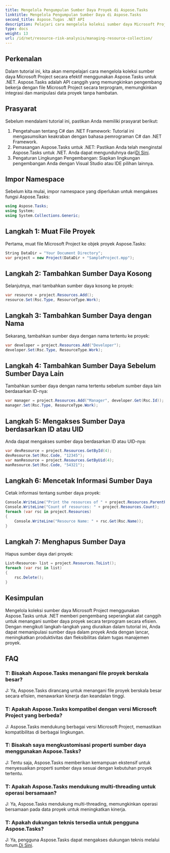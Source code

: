 ```yaml
---
title: Mengelola Pengumpulan Sumber Daya Proyek di Aspose.Tasks
linktitle: Mengelola Pengumpulan Sumber Daya di Aspose.Tasks
second_title: Aspose.Tugas .NET API
description: Pelajari cara mengelola koleksi sumber daya Microsoft Project secara efisien di .NET menggunakan Aspose.Tasks API. Meningkatkan produktivitas dan fleksibilitas.
type: docs
weight: 13
url: /id/net/resource-risk-analysis/managing-resource-collection/
---
```

## Perkenalan
Dalam tutorial ini, kita akan mempelajari cara mengelola koleksi sumber daya Microsoft Project secara efektif menggunakan Aspose.Tasks untuk .NET. Aspose.Tasks adalah API canggih yang memungkinkan pengembang bekerja dengan file Microsoft Project secara terprogram, memungkinkan integrasi dan manipulasi data proyek tanpa hambatan.
## Prasyarat
Sebelum mendalami tutorial ini, pastikan Anda memiliki prasyarat berikut:
1. Pengetahuan tentang C# dan .NET Framework: Tutorial ini mengasumsikan keakraban dengan bahasa pemrograman C# dan .NET Framework.
2. Pemasangan Aspose.Tasks untuk .NET: Pastikan Anda telah menginstal Aspose.Tasks untuk .NET. Anda dapat mengunduhnya dari[Di Sini](https://releases.aspose.com/tasks/net/).
3. Pengaturan Lingkungan Pengembangan: Siapkan lingkungan pengembangan Anda dengan Visual Studio atau IDE pilihan lainnya.

## Impor Namespace
Sebelum kita mulai, impor namespace yang diperlukan untuk mengakses fungsi Aspose.Tasks:
```csharp
using Aspose.Tasks;
using System;
using System.Collections.Generic;


```

## Langkah 1: Muat File Proyek
Pertama, muat file Microsoft Project ke objek proyek Aspose.Tasks:
```csharp
String DataDir = "Your Document Directory";
var project = new Project(DataDir + "SampleProject.mpp");
```
## Langkah 2: Tambahkan Sumber Daya Kosong
Selanjutnya, mari tambahkan sumber daya kosong ke proyek:
```csharp
var resource = project.Resources.Add();
resource.Set(Rsc.Type, ResourceType.Work);
```
## Langkah 3: Tambahkan Sumber Daya dengan Nama
Sekarang, tambahkan sumber daya dengan nama tertentu ke proyek:
```csharp
var developer = project.Resources.Add("Developer");
developer.Set(Rsc.Type, ResourceType.Work);
```
## Langkah 4: Tambahkan Sumber Daya Sebelum Sumber Daya Lain
Tambahkan sumber daya dengan nama tertentu sebelum sumber daya lain berdasarkan ID-nya:
```csharp
var manager = project.Resources.Add("Manager", developer.Get(Rsc.Id));
manager.Set(Rsc.Type, ResourceType.Work);
```
## Langkah 5: Mengakses Sumber Daya berdasarkan ID atau UID
Anda dapat mengakses sumber daya berdasarkan ID atau UID-nya:
```csharp
var devResource = project.Resources.GetById(4);
devResource.Set(Rsc.Code, "12345");
var manResource = project.Resources.GetByUid(4);
manResource.Set(Rsc.Code, "54321");
```
## Langkah 6: Mencetak Informasi Sumber Daya
Cetak informasi tentang sumber daya proyek:
```csharp
Console.WriteLine("Print the resources of " + project.Resources.ParentProject.Get(Prj.Name) + " project.");
Console.WriteLine("Count of resources: " + project.Resources.Count);
foreach (var rsc in project.Resources)
{
    Console.WriteLine("Resource Name: " + rsc.Get(Rsc.Name));
}
```
## Langkah 7: Menghapus Sumber Daya
Hapus sumber daya dari proyek:
```csharp
List<Resource> list = project.Resources.ToList();
foreach (var rsc in list)
{
    rsc.Delete();
}
```

## Kesimpulan
Mengelola koleksi sumber daya Microsoft Project menggunakan Aspose.Tasks untuk .NET memberi pengembang seperangkat alat canggih untuk menangani sumber daya proyek secara terprogram secara efisien. Dengan mengikuti langkah-langkah yang diuraikan dalam tutorial ini, Anda dapat memanipulasi sumber daya dalam proyek Anda dengan lancar, meningkatkan produktivitas dan fleksibilitas dalam tugas manajemen proyek.
## FAQ
### T: Bisakah Aspose.Tasks menangani file proyek berskala besar?

J: Ya, Aspose.Tasks dirancang untuk menangani file proyek berskala besar secara efisien, menawarkan kinerja dan keandalan tinggi.

### T: Apakah Aspose.Tasks kompatibel dengan versi Microsoft Project yang berbeda?

J: Aspose.Tasks mendukung berbagai versi Microsoft Project, memastikan kompatibilitas di berbagai lingkungan.

### T: Bisakah saya mengkustomisasi properti sumber daya menggunakan Aspose.Tasks?

J: Tentu saja, Aspose.Tasks memberikan kemampuan ekstensif untuk menyesuaikan properti sumber daya sesuai dengan kebutuhan proyek tertentu.

### T: Apakah Aspose.Tasks mendukung multi-threading untuk operasi bersamaan?

J: Ya, Aspose.Tasks mendukung multi-threading, memungkinkan operasi bersamaan pada data proyek untuk meningkatkan kinerja.

### T: Apakah dukungan teknis tersedia untuk pengguna Aspose.Tasks?

 J: Ya, pengguna Aspose.Tasks dapat mengakses dukungan teknis melalui forum.[Di Sini](https://forum.aspose.com/c/tasks/15).